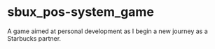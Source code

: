 # sbux_pos-system_game
A game aimed at personal development as I begin a new journey as a Starbucks partner.
